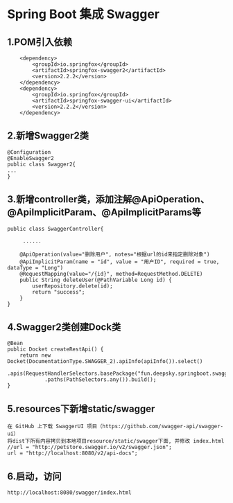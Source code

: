 Spring Boot 集成 Swagger
===

1.POM引入依赖
---
		<dependency>
			<groupId>io.springfox</groupId>
			<artifactId>springfox-swagger2</artifactId>
			<version>2.2.2</version>
		</dependency>
		<dependency>
			<groupId>io.springfox</groupId>
			<artifactId>springfox-swagger-ui</artifactId>
			<version>2.2.2</version>
		</dependency>
		
2.新增Swagger2类
---
	@Configuration
	@EnableSwagger2
	public class Swagger2{
	...
	}
3.新增controller类，添加注解@ApiOperation、@ApiImplicitParam、@ApiImplicitParams等
---
	public class SwaggerController{
	
		 ......
		 
	    @ApiOperation(value="删除用户", notes="根据url的id来指定删除对象")
	    @ApiImplicitParam(name = "id", value = "用户ID", required = true, dataType = "Long")
	    @RequestMapping(value="/{id}", method=RequestMethod.DELETE)
	    public String deleteUser(@PathVariable Long id) {
			userRepository.delete(id);
	        return "success";
	    }
	}

4.Swagger2类创建Dock类
---
	@Bean
	public Docket createRestApi() {
		return new Docket(DocumentationType.SWAGGER_2).apiInfo(apiInfo()).select()
				.apis(RequestHandlerSelectors.basePackage("fun.deepsky.springboot.swagger.controller"))
				.paths(PathSelectors.any()).build();
	}
	
5.resources下新增static/swagger
---
	在 GitHub 上下载 SwaggerUI 项目（https://github.com/swagger-api/swagger-ui）
	将dist下所有内容拷贝到本地项目resource/static/swagger下面, 并修改 index.html
	//url = "http://petstore.swagger.io/v2/swagger.json";        
	url = "http://localhost:8080/v2/api-docs";

6.启动，访问
---
	http://localhost:8080/swagger/index.html

